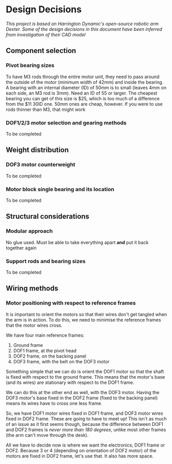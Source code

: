 # Design Decisions

*This project is based on Harrington Dynamic's open-source robotic arm Dexter. Some of the design decisions in this document have been inferred from investigation of their CAD model*



## Component selection

### Pivot bearing sizes

To have M3 rods through the entire motor unit, they need to pass around the outside of the motor (minimum width of 42mm) and inside the bearing. A bearing with an internal diameter (ID) of 50mm is to small (leaves 4mm on each side, an M3 rod is 3mm). Need an ID of 55 or larger. The cheapest bearing you can get of this size is \$25, which is too much of a difference from the \$11 30ID one.
50mm ones are cheap, however. If you were to use rods thinner than M3, that might work

### DOF1/2/3 motor selection and gearing methods

To be completed



## Weight distribution

### DOF3 motor counterweight

To be completed

### Motor block single bearing and its location

To be completed



## Structural considerations

### Modular approach

No glue used. Must be able to take everything apart **and** put it back together again

### Support rods and bearing sizes

To be completed



## Wiring methods

### Motor positioning with respect to reference frames

It is important to orient the motors so that their wires don't get tangled when the arm is in action. To do this, we need to minimise the reference frames that the motor wires cross.

We have four main reference frames:

1. Ground frame
2. DOF1 frame, at the pivot head
3. DOF2 frame, on the backing panel
4. DOF3 frame, with the belt on the DOF3 motor

Something simple that we can do is orient the DOF1 motor so that the shaft is fixed with respect to the ground frame. This means that the motor's base (and its wires) are stationary with respect to the DOF1 frame.

We can do this at the other end as well, with the DOF3 motor. Having the DOF3 motor's base fixed in the DOF2 frame (fixed to the backing panel) means its wires have to cross one less frame.

So, we have DOF1 motor wires fixed in DOF1 frame, and DOF3 motor wires fixed in DOF2 frame. These are going to have to meet up! This isn't as much of an issue as it first seems though, because the difference between DOF1 and DOF2 frames is *never more than 180 degrees*, unlike most other frames (the arm can't move through the desk).

All we have to decide now is where we want the electronics; DOF1 frame or DOF2. Because 3 or 4 (depending on orientation of DOF2 motor) of the motors are fixed in DOF2 frame, let's use that. It also has more space.

